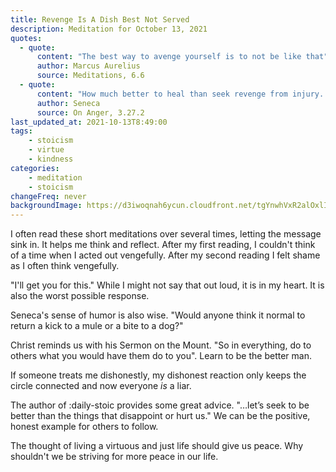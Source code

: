 ```yaml
---
title: Revenge Is A Dish Best Not Served
description: Meditation for October 13, 2021
quotes: 
  - quote:
      content: "The best way to avenge yourself is to not be like that"
      author: Marcus Aurelius
      source: Meditations, 6.6
  - quote:
      content: "How much better to heal than seek revenge from injury. Vengeance wastes a lot of time and exposes you to many more injuries than the first that sparked it. Anger always outlasts hurt. Best to take the opposite course. Would anyone think it normal to return a kick to a mule or a bite to a dog?"
      author: Seneca
      source: On Anger, 3.27.2
last_updated_at: 2021-10-13T8:49:00
tags:
    - stoicism
    - virtue
    - kindness
categories:
    - meditation
    - stoicism
changeFreq: never
backgroundImage: https://d3iwoqnah6ycun.cloudfront.net/tgYnwhVxR2alOxlIS0sm_w.jpg
---
```


I often read these short meditations over several times, letting the message sink in. It helps me think and reflect. 
After my first reading, I couldn't think of a time when I acted out vengefully. After my second reading I felt shame as 
I often think vengefully.

"I'll get you for this." While I might not say that out loud, it is in my heart. It is also the worst possible response.

Seneca's sense of humor is also wise. "Would anyone think it normal to return a kick to a mule or a bite to a dog?"

Christ reminds us with his Sermon on the Mount. "So in everything, do to others what you would have them do to you". 
Learn to be the better man.

If someone treats me dishonestly, my dishonest reaction only keeps the circle connected and now everyone *is* a liar.

The author of :daily-stoic provides some great advice. "…let’s seek to be better than the things that disappoint 
or hurt us." We can be the positive, honest example for others to follow.

The thought of living a virtuous and just life should give us peace. Why shouldn't we be striving for more peace in our 
life.  

